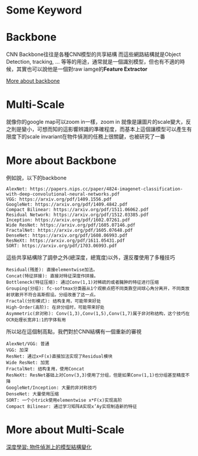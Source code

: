 # Some Keyword

# Backbone
CNN Backbone往往是各種CNN模型的共享結構
而這些網路結構就是Object Detection, tracking, ... 等等的用途，通常就是一個識別模型，但也有不適的時候，其實也可以說他是一個對raw iamge的**Feature Extractor**

[More about backbone](#more-about-backbone)

# Multi-Scale

就像你的google map可以zoom in一樣，zoom in 就像是讓圖片的scale變大，反之則是變小，可想而知的這影響辨識的準確程度，而基本上這個讓模型可以產生有限度下的scale invariant在物件偵測的任務上很關鍵，也被研究了一番

# More about Backbone

例如說，以下的backbone

``` 
AlexNet: https://papers.nips.cc/paper/4824-imagenet-classification-with-deep-convolutional-neural-networks.pdf
VGG: https://arxiv.org/pdf/1409.1556.pdf
GoogleNet: https://arxiv.org/pdf/1409.4842.pdf
Compact Bilinear: https://arxiv.org/pdf/1511.06062.pdf
Residual Network: https://arxiv.org/pdf/1512.03385.pdf
Inception: https://arxiv.org/pdf/1602.07261.pdf
Wide ResNet: https://arxiv.org/pdf/1605.07146.pdf
FractalNet: https://arxiv.org/pdf/1605.07648.pdf
DenseNet: https://arxiv.org/pdf/1608.06993.pdf
ResNeXt: https://arxiv.org/pdf/1611.05431.pdf
SORT: https://arxiv.org/pdf/1703.06993.pdf
```

這些共享結構除了調參之外(總深度，總寬度)以外，還反覆使用了多種技巧

``` 
Residual(残差): 直接elementwise加法。
Concat(特征拼接): 直接对特征深度作拼接。
Bottleneck(特征压缩): 通过Conv(1,1)对稀疏的或者臃肿的特征进行压缩
Grouping(分组): fc-softmax分类器从1个观察点把不同类靠空间球心角分离开，不同类放射状散开不符合高斯假设。分组改善了这一点。
Fractal(分形模式): 结构复用，可能带来好处
High-Order(高阶): 在非分组时，可能带来好处
Asymmetric(非对称): Conv(1,3),Conv(1,5),Conv(1,7)属于非对称结构，这个技巧在OCR处理长宽非1:1的字体有用
```

所以站在這個制高點，我們對於CNN結構有一個重新的審視

``` 
AlexNet/VGG: 普通
VGG: 加深
ResNet: 通过x+F(x)直接加法实现了Residual模块
Wide ResNet: 加宽
FractalNet: 结构复用，使用Concat
ResNeXt: ResNet基础上对Conv(3,3)使用了分组，但是如果Conv(1,1)也分组甚至精度不降
GoogleNet/Inception: 大量的非对称技巧
DenseNet: 大量使用压缩
SORT: 一个小trick使用elementwise x*F(x)实现高阶
Compact Bilinear: 通过学习矩阵A实现x’Ay实现制造新的特征

```

# More about Multi-Scale

[深度學習: 物件偵測上的模型結構變化](https://medium.com/@chih.sheng.huang821/%E6%B7%B1%E5%BA%A6%E5%AD%B8%E7%BF%92-%E7%89%A9%E4%BB%B6%E5%81%B5%E6%B8%AC%E4%B8%8A%E7%9A%84%E6%A8%A1%E5%9E%8B%E7%B5%90%E6%A7%8B%E8%AE%8A%E5%8C%96-e23fd928ee59)
